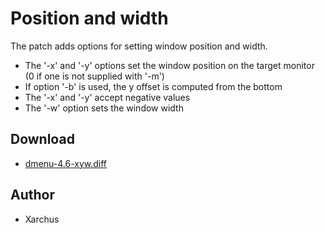 Position and width
==================

The patch adds options for setting window position and width.
    
* The '-x' and '-y' options set the window position on the target monitor (0 if one is not supplied with '-m')
* If option '-b' is used, the y offset is computed from the bottom
* The '-x' and '-y' accept negative values
* The '-w' option sets the window width

Download
--------
* [dmenu-4.6-xyw.diff](dmenu-4.6-xyw.diff)

Author
------
* Xarchus


